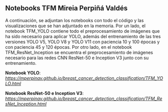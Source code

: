 ## Notebooks TFM Mireia Perpiñá Valdés

A continuación, se adjuntan los notebooks con todo el código y las visualizaciones que se han adjuntado en la memoria. Por un lado, el notebook TFM_YOLO contiene todo el preprocesamiento de imágenes que ha sido necesario para aplicar YOLO, además del entrenamiento de las tres versiones YOLO V5, YOLO V8 y YOLO V11 con paciencia 10 y 100 épocas y con paciencia 45 y 120 épocas. Por otro lado, en el notebook TFM_ResNet_Inception se encuentra el preprocesamiento de imágenes necesario para las redes CNN ResNet-50 e Inception V3 junto con su entrenamiento. 

**Notebook YOLO**: *https://mperpinav.github.io/breast_cancer_detection_classification/TFM_YOLO.html*

**Notebook ResNet-50 e Inception V3**: *https://mperpinav.github.io/breast_cancer_detection_classification/TFM_ResNet_Inception.html*
